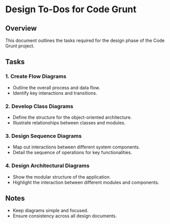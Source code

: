 # Design To-Dos for Code Grunt

## Overview
This document outlines the tasks required for the design phase of the Code Grunt project.

## Tasks

### 1. Create Flow Diagrams
- Outline the overall process and data flow.
- Identify key interactions and transitions.

### 2. Develop Class Diagrams
- Define the structure for the object-oriented architecture.
- Illustrate relationships between classes and modules.

### 3. Design Sequence Diagrams
- Map out interactions between different system components.
- Detail the sequence of operations for key functionalities.

### 4. Design Architectural Diagrams
- Show the modular structure of the application.
- Highlight the interaction between different modules and components.

## Notes
- Keep diagrams simple and focused.
- Ensure consistency across all design documents.
